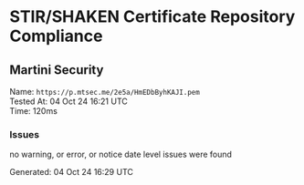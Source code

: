 # STIR/SHAKEN Certificate Repository Compliance

## Martini Security

Name: `https://p.mtsec.me/2e5a/HmEDbByhKAJI.pem`\
Tested At: 04 Oct 24 16:21 UTC\
Time: 120ms

### Issues

no warning, or error, or notice date level issues were found

Generated: 04 Oct 24 16:29 UTC